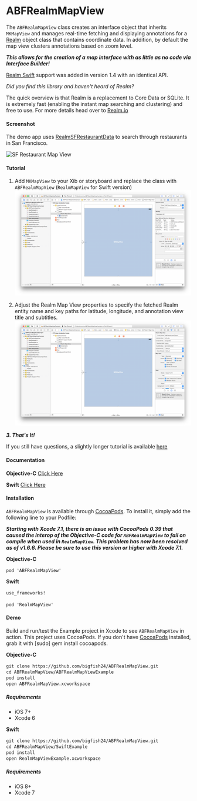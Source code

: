 # ABFRealmMapView

The `ABFRealmMapView` class creates an interface object that inherits `MKMapView` and manages real-time fetching and displaying annotations for a [Realm](http://www.realm.io) object class that contains coordinate data. In addition, by default the map view clusters annotations based on zoom level.

_**This allows for the creation of a map interface with as little as no code via Interface Builder!**_

[Realm Swift](https://realm.io/docs/swift/latest/) support was added in version 1.4 with an identical API.

_Did you find this library and haven't heard of Realm?_

The quick overview is that Realm is a replacement to Core Data or SQLite. It is extremely fast (enabling the instant map searching and clustering) and free to use. For more details head over to [Realm.io](http://www.realm.io)

#### Screenshot
The demo app uses [RealmSFRestaurantData](https://github.com/bigfish24/RealmSFRestaurantData) to search through restaurants in San Francisco.

![SF Restaurant Map View](http://giant.gfycat.com/CleanSmartBadger.gif "SF Restaurant Map View")

#### Tutorial
1. Add `MKMapView` to your Xib or storyboard and replace the class with `ABFRealmMapView` (`RealmMapView` for Swift version)
![Add MKMapView to storyboard](/images/xcode-storyboard1.png?raw=true "Add MKMapView to storyboard")

2. Adjust the Realm Map View properties to specify the fetched Realm entity name and key paths for latitude, longitude, and annotation view title and subtitles.
![Add MKMapView to storyboard](/images/xcode-storyboard2.png?raw=true "Add MKMapView to storyboard")

_**3. That's It!**_

If you still have questions, a slightly longer tutorial is available [here](https://realm.io/news/building-an-ios-clustered-map-view-in-objective-c/)

#### Documentation
**Objective-C**
[Click Here](http://htmlpreview.github.io/?https://raw.githubusercontent.com/bigfish24/ABFRealmMapView/master/Documentation/ObjcDocs/index.html)

**Swift**
[Click Here](http://htmlpreview.github.io/?https://raw.githubusercontent.com/bigfish24/ABFRealmMapView/master/Documentation/SwiftDocs/index.html)

#### Installation
`ABFRealmMapView` is available through [CocoaPods](http://cocoapods.org). To install
it, simply add the following line to your Podfile:

_**Starting with Xcode 7.1, there is an issue with CocoaPods 0.39 that caused the interop of the Objective-C code for `ABFRealmMapView` to fail on compile when used in `RealmMapView`. This problem has now been resolved as of v1.6.6. Please be sure to use this version or higher with Xcode 7.1.**_

**Objective-C**
```
pod 'ABFRealmMapView'
```
**Swift**
```
use_frameworks!

pod 'RealmMapView'
```

#### Demo

Build and run/test the Example project in Xcode to see `ABFRealmMapView` in action. This project uses CocoaPods. If you don't have [CocoaPods](http://cocoapods.org/) installed, grab it with [sudo] gem install cocoapods.

**Objective-C**
```
git clone https://github.com/bigfish24/ABFRealmMapView.git
cd ABFRealmMapView/ABFRealmMapViewExample
pod install
open ABFRealmMapView.xcworkspace
```
##### Requirements
* iOS 7+
* Xcode 6

**Swift**
```
git clone https://github.com/bigfish24/ABFRealmMapView.git
cd ABFRealmMapView/SwiftExample
pod install
open RealmMapViewExample.xcworkspace
```
##### Requirements
* iOS 8+
* Xcode 7
